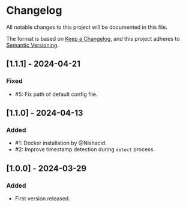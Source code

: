 # Changelog

All notable changes to this project will be documented in this file.

The format is based on [Keep a Changelog](https://keepachangelog.com/en/1.0.0/),
and this project adheres to [Semantic Versioning](https://semver.org/spec/v2.0.0.html).

## [1.1.1] - 2024-04-21

### Fixed

- #5: Fix path of default config file.


## [1.1.0] - 2024-04-13

### Added

- #1: Docker installation by @Nishacid.
- #2: Improve timestamp detection during `detect` process.

## [1.0.0] - 2024-03-29

### Added

- First version released.